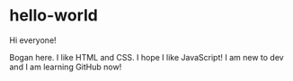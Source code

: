 # hello-world
Hi everyone!

Bogan here. I like HTML and CSS. I hope I like JavaScript!
I am new to dev and I am learning GitHub now!
